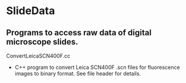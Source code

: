 # SlideData
## Programs to access raw data of digital microscope slides.

ConvertLeicaSCN400F.cc 
* C++ program to convert Leica SCN400F .scn files for fluorescence images to binary format.  See file header for details. 
